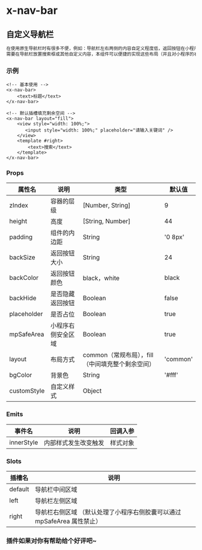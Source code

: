 # x-nav-bar

## 自定义导航栏

```bash
在使用原生导航栏时有很多不便，例如：导航栏左右两侧的内容自定义程度低，返回按钮在小程序分享页时不能跳转到主页，
需要在导航栏放置搜索框或其他自定义内容，本组件可以便捷的实现这些布局（并且对小程序的右侧胶囊按钮进行了处理）
```

### 示例

```vue
<!-- 基本使用 -->
<x-nav-bar>
    <text>标题</text>
</x-nav-bar>

<!-- 默认插槽填充剩余空间 -->
<x-nav-bar layout="fill">
    <view style="width: 100%;">
       <input style="width: 100%;" placeholder="请输入关键词" />
    </view>
    <template #right>
        <text>搜索</text>
    </template>
</x-nav-bar>
```

### Props

| 属性名			| 说明						| 类型												| 默认值		|
| ------------------| ------------------------	| ----------------									| ------	|
| zIndex			| 容器的层级					| [Number, String]									| 9			|
| height			| 高度						| [String, Number]									| 44		|
| padding			| 组件的内边距				| String											| '0 8px'	|
| backSize			| 返回按钮大小				| String											| 24		|
| backColor			| 返回按钮颜色				| black，white										| black		|
| backHide			| 是否隐藏返回按钮			| Boolean											| false		|
| placeholder		| 是否占位					| Boolean											| true		|
| mpSafeArea		| 小程序右侧安全区域			| Boolean											| true		|
| layout			| 布局方式					| common（常规布局），fill（中间填充整个剩余空间）	| 'common'	|
| bgColor			| 背景色						| String											| '#fff'	|
| customStyle		| 自定义样式					| Object											|			|

### Emits

| 事件名		| 说明					| 回调入参		|
| --------------| ------------------	| -----------	|
| innerStyle	| 内部样式发生改变触发	| 样式对象		|

### Slots

| 插槽名	| 说明																	|
| -------	| ----------------------------------									|
| default	| 导航栏中间区域															|
| left		| 导航栏左侧区域															|
| right		| 导航栏右侧区域	（默认处理了小程序右侧胶囊可以通过 mpSafeArea 属性禁止）	|


### 插件如果对你有帮助给个好评吧~